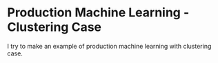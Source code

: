 # Production Machine Learning - Clustering Case
I try to make an example of production machine learning with clustering case.

